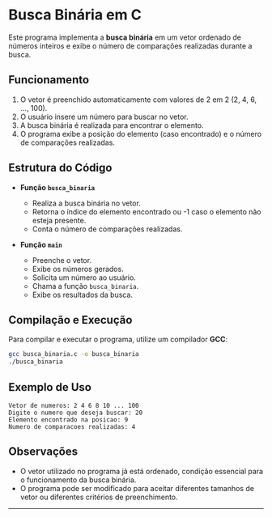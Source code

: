 # Busca Binária em C

Este programa implementa a **busca binária** em um vetor ordenado de números inteiros e exibe o número de comparações realizadas durante a busca.

## Funcionamento

1. O vetor é preenchido automaticamente com valores de 2 em 2 (2, 4, 6, ..., 100).
2. O usuário insere um número para buscar no vetor.
3. A busca binária é realizada para encontrar o elemento.
4. O programa exibe a posição do elemento (caso encontrado) e o número de comparações realizadas.

## Estrutura do Código

- **Função `busca_binaria`**
  - Realiza a busca binária no vetor.
  - Retorna o índice do elemento encontrado ou -1 caso o elemento não esteja presente.
  - Conta o número de comparações realizadas.

- **Função `main`**
  - Preenche o vetor.
  - Exibe os números gerados.
  - Solicita um número ao usuário.
  - Chama a função `busca_binaria`.
  - Exibe os resultados da busca.

## Compilação e Execução

Para compilar e executar o programa, utilize um compilador **GCC**:

```sh
gcc busca_binaria.c -o busca_binaria
./busca_binaria
```

## Exemplo de Uso

```
Vetor de numeros: 2 4 6 8 10 ... 100
Digite o numero que deseja buscar: 20
Elemento encontrado na posicao: 9
Numero de comparacoes realizadas: 4
```

## Observações
- O vetor utilizado no programa já está ordenado, condição essencial para o funcionamento da busca binária.
- O programa pode ser modificado para aceitar diferentes tamanhos de vetor ou diferentes critérios de preenchimento.

---


